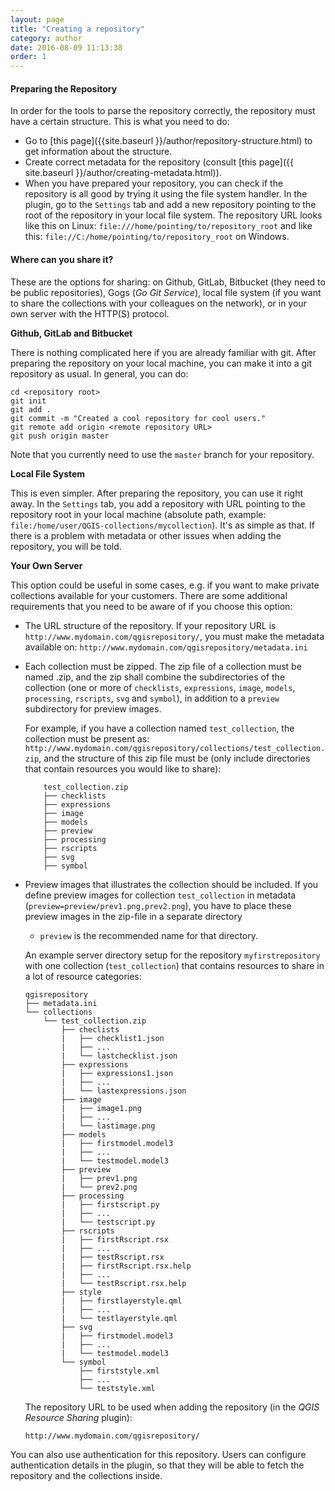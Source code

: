 ```yaml
---
layout: page
title: "Creating a repository"
category: author
date: 2016-08-09 11:13:38
order: 1
---
```

#### Preparing the Repository
In order for the tools to parse the repository correctly, the
repository must have a certain structure. This is what you need to do:

  * Go to
    [this page]({{site.baseurl }}/author/repository-structure.html)
    to get information about the structure.
  * Create correct metadata for the repository (consult
    [this page]({{ site.baseurl }}/author/creating-metadata.html)).
  * When you have prepared your repository, you can check if the
    repository is all good by trying it using the file system handler.
    In the plugin, go to the ```Settings``` tab and add a new
    repository pointing to the root of the repository in your local
    file system.
    The repository URL looks like this on Linux:
    ```file:///home/pointing/to/repository_root``` and like this:
    ```file://C:/home/pointing/to/repository_root``` on Windows.

#### Where can you  share it?
These are the options for sharing: on Github, GitLab, Bitbucket (they
need to be public repositories), Gogs (*Go Git Service*), local file
system (if you want to share the collections with your colleagues on
the network), or in your own server with the HTTP(S) protocol.

**Github, GitLab and Bitbucket**

There is nothing complicated here if you are already familiar with
git.
After preparing the repository on your local machine, you can make it
into a git repository as usual. In general, you can do:

```
cd <repository root>
git init
git add .
git commit -m "Created a cool repository for cool users."
git remote add origin <remote repository URL>
git push origin master
```

Note that you currently need to use the ```master``` branch
for your repository.


**Local File System**

This is even simpler.
After preparing the repository, you can use it right away.
In the ```Settings``` tab, you add a repository with URL pointing to
the repository root in your local machine (absolute path, example:
`file:/home/user/QGIS-collections/mycollection`).
It's as simple as that.
If there is a problem with metadata or other issues when adding the
repository, you will be told.


**Your Own Server**

This option could be useful in some cases, e.g. if you want to make
private collections available for your customers.
There are some additional requirements that you need to be aware of if
you choose this option:

  * The URL structure of the repository. If your repository URL
    is ```http://www.mydomain.com/qgisrepository/```, you must make
    the metadata available on:
    ```http://www.mydomain.com/qgisrepository/metadata.ini```
  * Each collection must be zipped.
    The zip file of a collection  must be named
    <name of collection>.zip, and the zip shall combine the
    subdirectories of the collection (one or more of
    `checklists`, `expressions`, `image`, `models`, `processing`,
    `rscripts`, `svg` and `symbol`), in addition to a `preview`
    subdirectory for preview images.

    For example, if you have a collection named ```test_collection```,
    the collection must be present as:
    ```http://www.mydomain.com/qgisrepository/collections/test_collection.zip```,
    and the structure of this zip file must be (only include
    directories that contain resources you would like to share):

            test_collection.zip
            ├── checklists
            ├── expressions
            ├── image
            ├── models
            ├── preview
            ├── processing
            ├── rscripts
            ├── svg
            ├── symbol


  * Preview images that illustrates the collection should be
    included.
    If you define preview images for collection ```test_collection```
    in metadata (```preview=preview/prev1.png,prev2.png```), you have
    to place these preview images in the zip-file in a separate
    directory
    - `preview` is the recommended name for that directory.

    An example server directory setup for the repository
    `myfirstrepository` with one collection (`test_collection`)
    that contains resources to share in a lot of resource categories:

        qgisrepository
        ├── metadata.ini
        └── collections
            └── test_collection.zip
                ├── checlists
                |   ├── checklist1.json
                |   ├── ...
                |   └── lastchecklist.json
                ├── expressions
                |   ├── expressions1.json
                |   ├── ...
                |   └── lastexpressions.json
                ├── image
                |   ├── image1.png
                |   ├── ...
                |   └── lastimage.png
                ├── models
                |   ├── firstmodel.model3
                |   ├── ...
                |   └── testmodel.model3
                ├── preview
                |   ├── prev1.png
                |   └── prev2.png
                ├── processing
                |   ├── firstscript.py
                |   ├── ...
                |   └── testscript.py
                ├── rscripts
                |   ├── firstRscript.rsx
                |   ├── ...
                |   ├── testRscript.rsx
                |   ├── firstRscript.rsx.help
                |   ├── ...
                |   └── testRscript.rsx.help
                ├── style
                |   ├── firstlayerstyle.qml
                |   ├── ...
                |   └── testlayerstyle.qml
                ├── svg
                |   ├── firstmodel.model3
                |   ├── ...
                |   └── testmodel.model3
                └── symbol
                    ├── firststyle.xml
                    ├── ...
                    └── teststyle.xml

    The repository URL to be used when adding the repository (in the
    *QGIS Resource Sharing* plugin):

        http://www.mydomain.com/qgisrepository/

You can also use authentication for this repository.
Users can configure authentication details in the plugin, so that
they will be able to fetch the repository and the collections inside.
